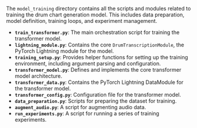 The `model_training` directory contains all the scripts and modules related to training the drum chart generation model. This includes data preparation, model definition, training loops, and experiment management.

- **`train_transformer.py`**: The main orchestration script for training the transformer model.
- **`lightning_module.py`**: Contains the core `DrumTranscriptionModule`, the PyTorch Lightning module for the model.
- **`training_setup.py`**: Provides helper functions for setting up the training environment, including argument parsing and configuration.
- **`transformer_model.py`**: Defines and implements the core transformer model architecture.
- **`transformer_data.py`**: Contains the PyTorch Lightning DataModule for the transformer model.
- **`transformer_config.py`**: Configuration file for the transformer model.
- **`data_preparation.py`**: Scripts for preparing the dataset for training.
- **`augment_audio.py`**: A script for augmenting audio data.
- **`run_experiments.py`**: A script for running a series of training experiments.
